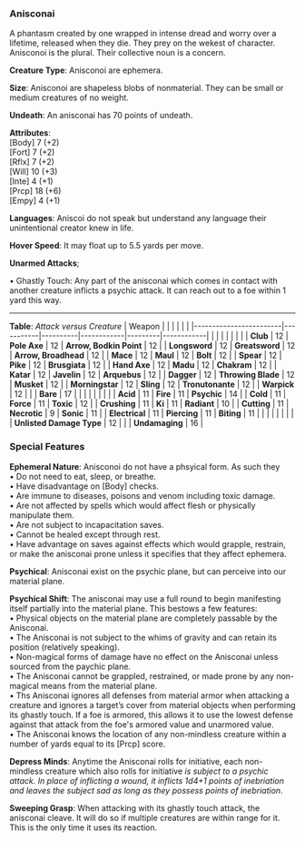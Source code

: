 ### Anisconai
A phantasm created by one wrapped in intense dread and worry over a lifetime, released when they die. They prey on the wekest of character. Anisconoi is the plural. Their collective noun is a concern.

**Creature Type**: Anisconoi are ephemera.

**Size**: Anisconoi are shapeless blobs of nonmaterial. They can be small or medium creatures of no weight.

**Undeath**: An anisconai has 70 points of undeath.

**Attributes**:  
[Body] 7  (+2)  
[Fort] 7  (+2)  
[Rflx] 7  (+2)  
[Will] 10 (+3)  
[Inte] 4  (+1)  
[Prcp] 18 (+6)  
[Empy] 4  (+1)  

**Languages**: Aniscoi do not speak but understand any language their unintentional creator knew in life.

**Hover Speed**: It may float up to 5.5 yards per move.

**Unarmed Attacks**;

 • Ghastly Touch: Any part of the anisconai which comes in contact with another creature inflicts a psychic attack. It can reach out to a foe within 1 yard this way.

---------------------

**Table**: *Attack versus Creature*
| Weapon                 |          |            |         |            |         |
|------------------------|-----------|----------|------------|---------|------------|
|                        |          |            |         |            |         |
| **Club**                   | 12     | **Pole Axe**       | 12     | **Arrow, Bodkin Point**    | 12    |
| **Longsword**              | 12     | **Greatsword**     | 12     | **Arrow, Broadhead**    | 12    |
| **Mace**                   | 12     | **Maul**           | 12     | **Bolt** | 12    |
| **Spear**                  | 12     | **Pike**           | 12     | **Brusgiata** | 12     |
| **Hand Axe**               | 12     | **Madu**           | 12     | **Chakram** | 12    |
| **Katar**                  | 12     | **Javelin**        | 12     | **Arquebus** | 12    |
| **Dagger**                 | 12     | **Throwing Blade** | 12     | **Musket** | 12    |
| **Morningstar**            | 12     | **Sling**          | 12     | **Tronutonante** | 12    |
| **Warpick**                | 12     |                    |        | **Bare** |  17 |
|                            |           |          |            |         |            |
| **Acid**                   | 11     | **Fire** | 11     | **Psychic** | 14     |
| **Cold**                   | 11     | **Force** | 11     | **Toxic**  | 12     |
| **Crushing**               | 11     | **Ki** | 11     | **Radiant** | 10     |
| **Cutting**                | 11     | **Necrotic** |  9     | **Sonic** | 11    |
| **Electrical**             | 11     | **Piercing** | 11     | **Biting** | 11    |
|                        |           |          |            |         |            |
| **Unlisted Damage Type** | 12 |   |    | **Undamaging** | 16 |


### Special Features

**Ephemeral Nature**: Anisconoi do not have a phsyical form. As such they   
 • Do not need to eat, sleep, or breathe.  
 • Have disadvantage on [Body] checks.  
 • Are immune to diseases, poisons and venom including toxic damage.  
 • Are not affected by spells which would affect flesh or physically manipulate them.  
 • Are not subject to incapacitation saves.  
 • Cannot be healed except through rest.  
 • Have advantage on saves against effects which would grapple, restrain, or make the anisconai prone unless it specifies that they affect ephemera.

**Psychical**: Anisconai exist on the psychic plane, but can perceive into our material plane.

 **Psychical Shift**: The anisconai may use a full round to begin manifesting itself partially into the material plane. This bestows a few features:   
 • Physical objects on the material plane are completely passable by the Anisconai.  
 • The Anisconai is not subject to the whims of gravity and can retain its position (relatively speaking).  
 • Non-magical forms of damage have no effect on the Anisconai unless sourced from the paychic plane.  
 • The Anisconai cannot be grappled, restrained, or made prone by any non-magical means from the material plane.  
 • Ths Anisconai ignores all defenses from material armor when attacking a creature and ignores a target’s cover from material objects when performing its ghastly touch. If a foe is armored, this allows it to use the lowest defense against that attack from the foe's armored value and unarmored value.  
 • The Anisconai knows the location of any non-mindless creature within a number of yards equal to its [Prcp] score.

**Depress Minds**: Anytime the Anisconai rolls for initiative, each non-mindless creature which also rolls for initiative *is subject to a psychic attack. In place of inflicting a wound, it inflicts 1d4+1 points of inebriation and leaves the subject sad as long as they possess points of inebriation*.

**Sweeping Grasp**: When attacking with its ghastly touch attack, the anisconai cleave. It will do so if multiple creatures are within range for it. This is the only time it uses its reaction.
